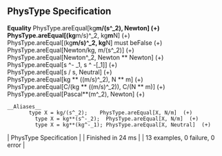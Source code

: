 ## PhysType Specification
  
 
   __Equality__
          PhysType.areEqual[kg**m/(s^_2), Newton]  (+)    
             PhysType.areEqual[(kg**m/s)^_2, kg**m**N]  (+)    
             PhysType.areEqual[(kg**m/s)^_2, kg**N] must beFalse  (+)    
             PhysType.areEqual[Newton/kg, m/(s^_2)]  (+)    
             PhysType.areEqual[Newton^_2, Newton ** Newton]  (+)    
             PhysType.areEqual[s ^- _1, s ^ -[_1]]  (+)    
             PhysType.areEqual[s / s, Neutral]  (+)    
             PhysType.areEqual[kg ** ((m/s)^_2), N ** m]  (+)    
             PhysType.areEqual[C/(kg ** ((m/s)^_2)), C/(N ** m)]  (+)    
             PhysType.areEqual[Pascal**(m^_2), Newton]  (+)  
  
    __Aliases__
           type X = kg/(s^_2);    PhysType.areEqual[X, N/m]  (+)    
             type X = kg**(s^-_2);  PhysType.areEqual[X, N/m]  (+)    
             type X = kg**(kg^-_1); PhysType.areEqual[X, Neutral]  (+)  
    
| PhysType Specification |
| Finished in 24 ms |
| 13 examples, 0 failure, 0 error |